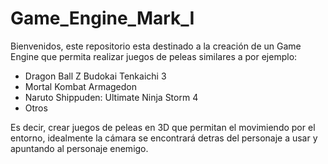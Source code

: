 # Game_Engine_Mark_I

Bienvenidos, este repositorio esta destinado a la creación de un Game Engine que permita 
realizar juegos de peleas similares a por ejemplo:
* Dragon Ball Z Budokai Tenkaichi 3
* Mortal Kombat Armagedon 
* Naruto Shippuden: Ultimate Ninja Storm 4 
* Otros

Es decir, crear juegos de peleas en 3D que permitan el movimiendo por el entorno, 
idealmente la cámara se encontrará detras del personaje a usar y apuntando al 
personaje enemigo.

